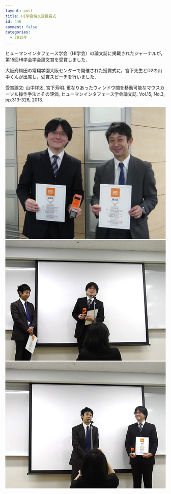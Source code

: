 ```yaml
---
layout: post
title: HI学会論文賞授賞式
id: 446
comment: false
categories:
  - 2015年
---
```


ヒューマンインタフェース学会（HI学会）の論文誌に掲載されたジャーナルが，第15回HI学会学会論文賞を受賞しました．

大阪府梅田の常翔学園大阪センターで開催された授賞式に，宮下先生とD2の山中くんが出席し，受賞スピーチを行いました．

受賞論文: 山中祥太, 宮下芳明. 重なりあったウィンドウ間を移動可能なマウスカーソル操作手法とその評価, ヒューマンインタフェース学会論文誌, Vol.15, No.3, pp.313-326, 2013.

[![00授賞式写真](/wp-content/uploads/2015/03/00授賞式写真.jpg)](/wp-content/uploads/2015/03/00授賞式写真.jpg)[![01山中](/wp-content/uploads/2015/03/01山中.jpg)](/wp-content/uploads/2015/03/01山中.jpg)[![02宮下先生](/wp-content/uploads/2015/03/02宮下先生.jpg)](/wp-content/uploads/2015/03/02宮下先生.jpg)

